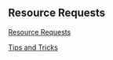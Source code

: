 ## Resource Requests

[Resource Requests](https://kubernetes.io/docs/concepts/configuration/manage-resources-containers/)
</br>

[Tips and Tricks](https://github.com/atul-ram/killercoda-scenarios/blob/master/tips_and_tricks.md)